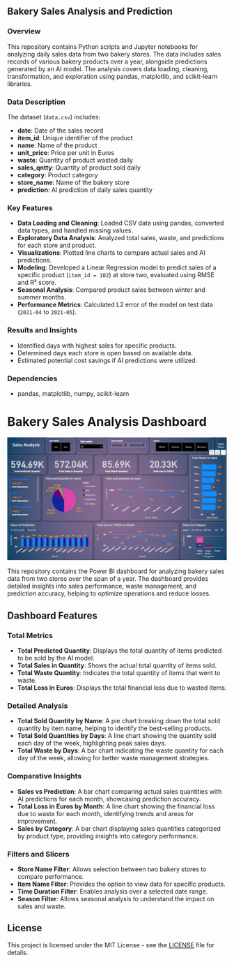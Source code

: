 ## Bakery Sales Analysis and Prediction

### Overview
This repository contains Python scripts and Jupyter notebooks for analyzing daily sales data from two bakery stores. The data includes sales records of various bakery products over a year, alongside predictions generated by an AI model. The analysis covers data loading, cleaning, transformation, and exploration using pandas, matplotlib, and scikit-learn libraries.

### Data Description
The dataset (`data.csv`) includes:
- **date**: Date of the sales record
- **item_id**: Unique identifier of the product
- **name**: Name of the product
- **unit_price**: Price per unit in Euros
- **waste**: Quantity of product wasted daily
- **sales_qntty**: Quantity of product sold daily
- **category**: Product category
- **store_name**: Name of the bakery store
- **prediction**: AI prediction of daily sales quantity

### Key Features
- **Data Loading and Cleaning**: Loaded CSV data using pandas, converted data types, and handled missing values.
- **Exploratory Data Analysis**: Analyzed total sales, waste, and predictions for each store and product.
- **Visualizations**: Plotted line charts to compare actual sales and AI predictions.
- **Modeling**: Developed a Linear Regression model to predict sales of a specific product (`item_id = 102`) at store two, evaluated using RMSE and R² score.
- **Seasonal Analysis**: Compared product sales between winter and summer months.
- **Performance Metrics**: Calculated L2 error of the model on test data (`2021-04` to `2021-05`).

### Results and Insights
- Identified days with highest sales for specific products.
- Determined days each store is open based on available data.
- Estimated potential cost savings if AI predictions were utilized.

### Dependencies
- pandas, matplotlib, numpy, scikit-learn


# Bakery Sales Analysis Dashboard

![Sales Analysis Dashboard](https://github.com/suraj5424/Bakery-Sales-Analysis-Dashboard-and-Prediction/blob/main/sales%20ananalsis%20dashboard.png)

This repository contains the Power BI dashboard for analyzing bakery sales data from two stores over the span of a year. The dashboard provides detailed insights into sales performance, waste management, and prediction accuracy, helping to optimize operations and reduce losses.

## Dashboard Features

### Total Metrics
- **Total Predicted Quantity**: Displays the total quantity of items predicted to be sold by the AI model.
- **Total Sales in Quantity**: Shows the actual total quantity of items sold.
- **Total Waste Quantity**: Indicates the total quantity of items that went to waste.
- **Total Loss in Euros**: Displays the total financial loss due to wasted items.

### Detailed Analysis
- **Total Sold Quantity by Name**: A pie chart breaking down the total sold quantity by item name, helping to identify the best-selling products.
- **Total Sold Quantities by Days**: A line chart showing the quantity sold each day of the week, highlighting peak sales days.
- **Total Waste by Days**: A bar chart indicating the waste quantity for each day of the week, allowing for better waste management strategies.

### Comparative Insights
- **Sales vs Prediction**: A bar chart comparing actual sales quantities with AI predictions for each month, showcasing prediction accuracy.
- **Total Loss in Euros by Month**: A line chart showing the financial loss due to waste for each month, identifying trends and areas for improvement.
- **Sales by Category**: A bar chart displaying sales quantities categorized by product type, providing insights into category performance.

### Filters and Slicers
- **Store Name Filter**: Allows selection between two bakery stores to compare performance.
- **Item Name Filter**: Provides the option to view data for specific products.
- **Time Duration Filter**: Enables analysis over a selected date range.
- **Season Filter**: Allows seasonal analysis to understand the impact on sales and waste.

## License

This project is licensed under the MIT License - see the [LICENSE](LICENSE) file for details.
